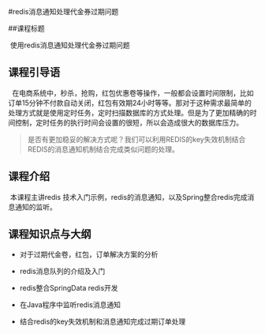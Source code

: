 #redis消息通知处理代金券过期问题

##课程标题

​	使用redis消息通知处理代金券过期问题

## 课程引导语

 	在电商系统中，秒杀，抢购，红包优惠卷等操作，一般都会设置时间限制，比如订单15分钟不付款自动关闭，红包有效期24小时等等。那对于这种需求最简单的处理方式就是使用定时任务，定时扫描数据库的方式处理。但是为了更加精确的时间控制，定时任务的执行时间会设置的很短，所以会造成很大的数据库压力。

> 是否有更加稳妥的解决方式呢？我们可以利用REDIS的key失效机制结合REDIS的消息通知机制结合完成类似问题的处理。

## 课程介绍

​	本课程主讲redis 技术入门示例，redis的消息通知，以及Spring整合redis完成消息通知的监听。 

## 课程知识点与大纲

- 对于过期代金卷，红包，订单解决方案的分析


- redis消息队列的介绍及入门


- redis整合SpringData redis开发


- 在Java程序中监听redis消息通知


- 结合redis的key失效机制和消息通知完成过期订单处理

